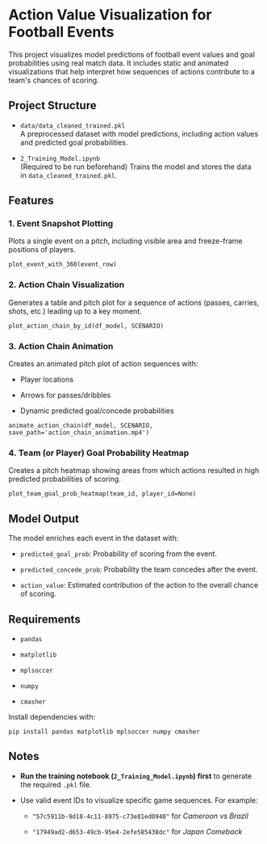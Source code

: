 Action Value Visualization for Football Events
================================================

This project visualizes model predictions of football event values and goal probabilities using real match data. It includes static and animated visualizations that help interpret how sequences of actions contribute to a team's chances of scoring.

Project Structure
--------------------

-   `data/data_cleaned_trained.pkl`\
    A preprocessed dataset with model predictions, including action values and predicted goal probabilities.

-   `2_Training_Model.ipynb`\
    (Required to be run beforehand) Trains the model and stores the data in `data_cleaned_trained.pkl`.

Features
-----------

### 1\. **Event Snapshot Plotting**

Plots a single event on a pitch, including visible area and freeze-frame positions of players.

`plot_event_with_360(event_row)`

### 2\. **Action Chain Visualization**

Generates a table and pitch plot for a sequence of actions (passes, carries, shots, etc.) leading up to a key moment.

`plot_action_chain_by_id(df_model, SCENARIO)`

### 3\. **Action Chain Animation**

Creates an animated pitch plot of action sequences with:

-   Player locations

-   Arrows for passes/dribbles

-   Dynamic predicted goal/concede probabilities

`animate_action_chain(df_model, SCENARIO, save_path='action_chain_animation.mp4')`

### 4\. **Team (or Player) Goal Probability Heatmap**

Creates a pitch heatmap showing areas from which actions resulted in high predicted probabilities of scoring.


`plot_team_goal_prob_heatmap(team_id, player_id=None)`

Model Output
---------------

The model enriches each event in the dataset with:

-   `predicted_goal_prob`: Probability of scoring from the event.

-   `predicted_concede_prob`: Probability the team concedes after the event.

-   `action_value`: Estimated contribution of the action to the overall chance of scoring.

Requirements
---------------

-   `pandas`

-   `matplotlib`

-   `mplsoccer`

-   `numpy`

-   `cmasher`

Install dependencies with:


`pip install pandas matplotlib mplsoccer numpy cmasher`

Notes
--------

-   **Run the training notebook (`2_Training_Model.ipynb`) first** to generate the required `.pkl` file.

-   Use valid event IDs to visualize specific game sequences. For example:

    -   `"57c5911b-9d18-4c11-8975-c73e81ed0940"` for *Cameroon vs Brazil*

    -   `"17949ad2-d653-49cb-95e4-2efe585438dc"` for *Japan Comeback*
